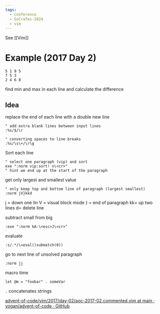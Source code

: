 ```yaml
---
tags:
  - conference
  - SoCraTes-2024
  - vim
---
```


See [[Vim]]

# Example (2017 Day 2)

```
5 1 9 5
7 5 3
2 4 6 8
```

find min and max in each line and calculate the difference

## Idea

replace the end of each line with a double new line

```vim
" add extra blank lines between input lines
:%s/$/\r
```

```vim
" converting spaces to line breaks
:%s/\s\+/\r\g
```

Sort each line

```
" select one paragraph (vip) and sort
exe ":norm vip:sort! n\<cr>"
" hint we end up at the start of the paragraph
```

get only largest and smallest value

```vim
" only keep top and bottom line of paragraph (largest smallest)
:norm jV}kkd
```

j = down one lin
V = visual block mode
} = end of paragraph
kk= up two lines
d= delete line

subtract small from big

```vim
:exe ":norm kA-\<esc>J\<cr>"
```

evaluate

```vim
:s/.*/\=eval()submatch(0))
```

go to next line of unsolved paragraph

```vim
:norm jj
```

macro time

```
let @m = "foobar" . someVar
```

`.` concatenates strings

[advent-of-code/vim/2017/day-02/aoc-2017-02.commented.vim at main · yogan/advent-of-code · GitHub](https://github.com/yogan/advent-of-code/blob/main/vim/2017/day-02/aoc-2017-02.commented.vim)
